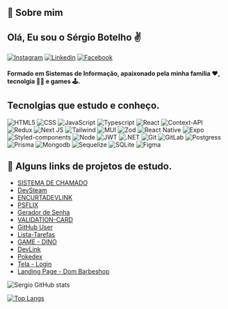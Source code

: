 ## 🚀 Sobre mim
## Olá, Eu sou o Sérgio Botelho ✌

[![Instagram](https://img.shields.io/badge/Instagram-E4405F?style=for-the-badge&logo=instagram&logoColor=white)](https://www.instagram.com/sergiorbotelho/)
[![Linkedin](https://img.shields.io/badge/LinkedIn-0077B5?style=for-the-badge&logo=linkedin&logoColor=white)](https://www.linkedin.com/in/sergio-botelhofilho/)
[![Facebook](https://img.shields.io/badge/Facebook-1877F2?style=for-the-badge&logo=facebook&logoColor=white)](https://www.facebook.com/sergio.roberto.77) 

#### Formado em Sistemas de Informação, apaixonado pela minha familia ❤, tecnolgia 👨‍💻 e games 🕹.

## Tecnolgias que estudo e conheço. 

![HTML5](https://img.shields.io/badge/HTML5-E34F26?style=for-the-badge&logo=html5&logoColor=white)
![CSS](https://img.shields.io/badge/CSS3-1572B6?style=for-the-badge&logo=css3&logoColor=white)
![JavaScript](https://img.shields.io/badge/JavaScript-F7DF1E?style=for-the-badge&logo=javascript&logoColor=black)
![Typescript](https://img.shields.io/badge/TypeScript-007ACC?style=for-the-badge&logo=typescript&logoColor=white)
![React](https://img.shields.io/badge/React-20232A?style=for-the-badge&logo=react&logoColor=61DAFB)
![Context-API](https://img.shields.io/badge/Context--Api-000000?style=for-the-badge&logo=react)
![Redux](https://img.shields.io/badge/redux-%23593d88.svg?style=for-the-badge&logo=redux&logoColor=white)
![Next JS](https://img.shields.io/badge/Next-black?style=for-the-badge&logo=next.js&logoColor=white)
![Tailwind](https://img.shields.io/badge/Tailwind_CSS-38B2AC?style=for-the-badge&logo=tailwind-css&logoColor=white)
![MUI](https://img.shields.io/badge/MUI-%230081CB.svg?style=for-the-badge&logo=mui&logoColor=white)
![Zod](https://img.shields.io/badge/zod-%233068b7.svg?style=for-the-badge&logo=zod&logoColor=white)
![React Native](https://img.shields.io/badge/React_Native-20232A?style=for-the-badge&logo=react&logoColor=61DAFB)
![Expo](https://img.shields.io/badge/expo-1C1E24?style=for-the-badge&logo=expo&logoColor=#D04A37)
![Styled-components](https://img.shields.io/badge/styled--components-DB7093?style=for-the-badge&logo=styled-components&logoColor=white)
![Node](https://img.shields.io/badge/Node.js-43853D?style=for-the-badge&logo=node.js&logoColor=white)
![JWT](https://img.shields.io/badge/JWT-black?style=for-the-badge&logo=JSON%20web%20tokens)
![.NET](https://img.shields.io/badge/.NET-5C2D91?style=for-the-badge&logo=.net&logoColor=white)
![Git](https://img.shields.io/badge/GIT-E44C30?style=for-the-badge&logo=git&logoColor=white)
![GitLab](https://img.shields.io/badge/gitlab-%23181717.svg?style=for-the-badge&logo=gitlab&logoColor=white)
![Postgress](https://img.shields.io/badge/PostgreSQL-316192?style=for-the-badge&logo=postgresql&logoColor=white)
![Prisma](https://img.shields.io/badge/Prisma-3982CE?style=for-the-badge&logo=Prisma&logoColor=white)
![Mongodb](https://img.shields.io/badge/MongoDB-4EA94B?style=for-the-badge&logo=mongodb&logoColor=white)
![Sequelize](https://img.shields.io/badge/Sequelize-52B0E7?style=for-the-badge&logo=Sequelize&logoColor=white)
![SQLite](https://img.shields.io/badge/SQLite-07405E?style=for-the-badge&logo=sqlite&logoColor=white)
![Figma](https://img.shields.io/badge/Figma-F24E1E?style=for-the-badge&logo=figma&logoColor=white)


## 🔗 Alguns links de projetos de estudo.



- [SISTEMA DE CHAMADO](https://sistema-chamado.vercel.app/)<BR/>
- [DevSteam](https://devsteam-azure.vercel.app/)<BR/>
- [ENCURTADEVLINK](https://encurtalinkdev.vercel.app/)<BR/>
- [PSFLIX](https://sergiorbotelho.github.io/psflix/) <BR/>
- [Gerador de Senha](https://sergiorbotelho.github.io/Gerador-de-senha/) <BR/>
- [VALIDATION-CARD](https://validation-card.vercel.app/) <BR/>
- [GitHub User](https://github-user-iota.vercel.app/) <BR/>
- [Lista-Tarefas](https://listatarefas-sergiobotelho.vercel.app/) <BR/>
- [GAME - DINO](https://sergiorbotelho.github.io/game_dino_dio/)<BR/>
- [DevLink](https://botelho-devlinks.netlify.app/) <BR/>
- [Pokedex](https://sergiorbotelho.github.io/Pokedex-Dio/) <BR/>
- [Tela - Login](https://sergiorbotelho.github.io/tela-login/) <BR/>
- [Landing Page - Dom Barbeshop](https://dom-barbershop.vercel.app/) <BR/>



![Sergio GitHub stats](https://github-readme-stats.vercel.app/api?username=sergiorbotelho&show_icons=true&theme=dracula&locale=pt-br)

[![Top Langs](https://github-readme-stats.vercel.app/api/top-langs/?username=sergiorbotelho&layout=compact&locale=pt-br)](https://github.com/anuraghazra/github-readme-stats)



